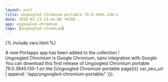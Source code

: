 ```yaml
---
layout: post
title: Ungoogled Chromium portable 79.0.3945.130-1
date: 2020-03-23 13:44:00 +0100
app: ungoogled-chromium
tags: [ungoogled-chromium]
---
```

{% include vars.html %}

A new Portapps app has been added to the collection !<br />
Ungoogled Chromium is Google Chromium, sans integration with Google.<br />
You can download this first release of Ungoogled Chromium portable 79.0.3945.130-1 on the [Ungoogled Chromium portable page]({{ var_seo_url | append: '/app/ungoogled-chromium-portable/' }}).